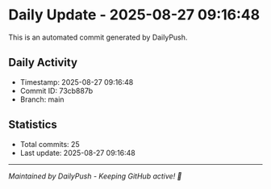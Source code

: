 # Daily Update - 2025-08-27 09:16:48

This is an automated commit generated by DailyPush.

## Daily Activity
- Timestamp: 2025-08-27 09:16:48
- Commit ID: 73cb887b
- Branch: main

## Statistics
- Total commits: 25
- Last update: 2025-08-27 09:16:48

---
*Maintained by DailyPush - Keeping GitHub active! 🚀*
